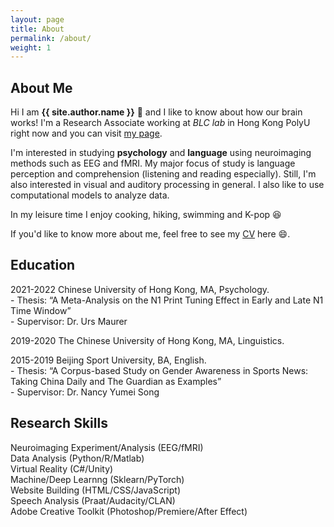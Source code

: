 ```yaml
---
layout: page
title: About
permalink: /about/
weight: 1
---
```


## **About Me**

Hi I am **{{ site.author.name }}** :wave: and I like to know about how our brain works! I'm a Research Associate working at *BLC lab* in Hong Kong PolyU right now and you can visit [my page](https://blclab.org/xinyi-ye/). 

I'm interested in studying **psychology** and **language** using neuroimaging methods such as EEG and fMRI. My major focus of study is language perception and comprehension (listening and reading especially). Still, I'm also interested in visual and auditory processing in general. I also like to use computational models to analyze data.

In my leisure time I enjoy cooking, hiking, swimming and K-pop :laughing:

If you'd like to know more about me, feel free to see my [CV](https://github.com/alexxyye/alexxyye.github.io/blob/main/docs/CV221014.pdf) here :smile:.


## Education

2021-2022 Chinese University of Hong Kong, MA, Psychology. \
    - Thesis: “A Meta-Analysis on the N1 Print Tuning Effect in Early and Late N1 Time Window” \
    - Supervisor: Dr. Urs Maurer

2019-2020 The Chinese University of Hong Kong, MA, Linguistics. 

2015-2019 Beijing Sport University, BA, English. \
    - Thesis: “A Corpus-based Study on Gender Awareness in Sports News: Taking China Daily and The Guardian as Examples” \
    - Supervisor: Dr. Nancy Yumei Song

## Research Skills

Neuroimaging Experiment/Analysis (EEG/fMRI) \
Data Analysis (Python/R/Matlab) \
Virtual Reality (C#/Unity) \
Machine/Deep Learnng (Sklearn/PyTorch) \
Website Building (HTML/CSS/JavaScript) \
Speech Analysis (Praat/Audacity/CLAN) \
Adobe Creative Toolkit (Photoshop/Premiere/After Effect) 
